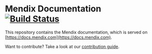 # Mendix Documentation [![Build Status](https://secure.travis-ci.org/mendix/docs.png?branch=master)](https://travis-ci.org/mendix/docs)

This repository contains the Mendix documentation, which is served on [https://docs.mendix.com](https://docs.mendix.com).

Want to contribute? Take a look at our [contribution guide](https://docs.mendix.com/community/Contribute+to+the+Mendix+Documentation).
